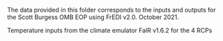 The data provided in this folder corresponds to the inputs and outputs for the Scott Burgess OMB EOP using FrEDI v2.0. October 2021.

Temperature inputs from the climate emulator FaIR v1.6.2 for the 4 RCPs
